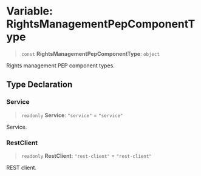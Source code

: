 # Variable: RightsManagementPepComponentType

> `const` **RightsManagementPepComponentType**: `object`

Rights management PEP component types.

## Type Declaration

### Service

> `readonly` **Service**: `"service"` = `"service"`

Service.

### RestClient

> `readonly` **RestClient**: `"rest-client"` = `"rest-client"`

REST client.
